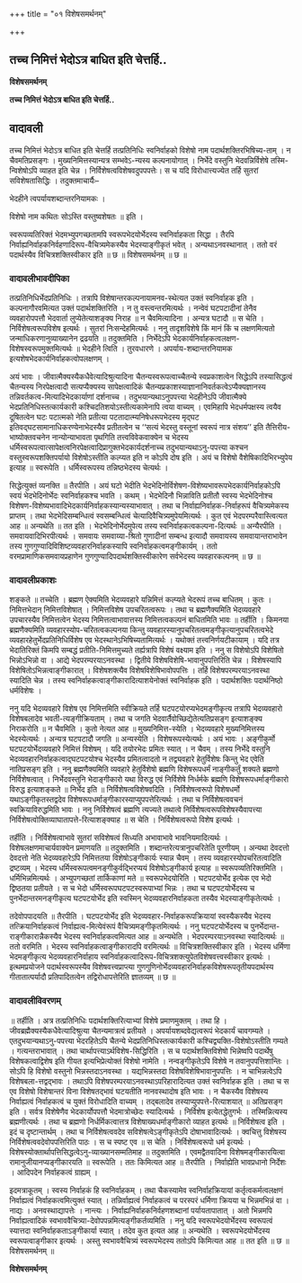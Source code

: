 +++
title = "०१ विशेषसमर्थनम्"

+++


## तच्च निमित्तं भेदोऽत्र बाधित इति चेत्तर्हि..

**विशेषसमर्थनम्**

**तच्च निमित्तं भेदोऽत्र बाधित इति चेत्तर्हि..**

## **वादावली**

तच्च निमित्तं भेदोऽत्र बाधित इति चेत्तर्हि तत्प्रतिनिधिः स्वनिर्वाहको विशेषो नाम पदार्थशक्तिरभिषिच्य-ताम् । न चैवमतिप्रसङ्गः । मुख्यनिमित्तस्यान्यत्र सम्भवेऽ-न्यस्य कल्पनायोगात् । निर्भेदे वस्तुनि भेदवन्निर्विशेषे तस्मि-न्विशेषोऽपि व्याहत इति चेन्न । निर्विशेषत्वविशेषवदुपपपत्तेः। स च यदि विरोधात्त्यज्येत तर्हि सुतरां सविशेषतासिद्धिः । तदुक्तमाचार्यैः–

भेदहीने त्वपर्यायशब्दान्तरनियामकः ।

विशेषो नाम कथितः सोऽस्ति वस्तुष्वशेषतः ॥ इति ।

स्वरूपव्यतिरिक्तं भेदमभ्युपगच्छतामपि स्वरूपभेदयोर्भेदस्य स्वनिर्वाहकता सिद्धा । तैरपि निर्वाह्यनिर्वाहकनिर्वहणादिरूप-वैचित्र्यमेकस्यैव भेदस्याङ्गीकृतं भवेत् । अन्यथाऽनवस्थानात् । ततो वरं पदार्थस्यैव विचित्रशक्तिस्वीकार इति ॥ छ ॥ विशेषसमर्थनम् ॥ छ ॥

### **वादावलीभावदीपिका**

तत्प्रतिनिधिर्भेदप्रतिनिधिः । तत्रापि विशेषान्तरकल्पनायामनव-स्थेत्यत उक्तं स्वनिर्वाहक इति । कल्पनागौरवमित्यत उक्तं पदार्थशक्तिरिति । न तु वस्त्वन्तरमित्यर्थः । नन्वेवं घटपटादीनां तेनैव व्यवहारोपपत्तौ भेदवार्ता लुप्येतेत्याशङ्क्य निराह ॥ न चैवमित्यादिना । अन्यत्र घटादौ ॥ स चेति । निर्विशेषत्वरूपविशेष इत्यर्थः । सुतरां निःसन्देहमित्यर्थः । ननु तादृशविशेषे किं मानं किं च लक्षणमित्यतो जन्माधिकरणानुव्याख्यानेन द्रढयति ॥ तदुक्तमिति । निर्भेदेऽपि भेदकार्यनिर्वाहकत्वलक्षण-विशेषस्वरूपमुक्तमित्यर्थः ॥ भेदहीने त्विति । तुरवधारणे । अपर्याय-शब्दान्तरनियामक इत्यशेषभेदकार्यनिर्वाहकत्वोपलक्षणम् ।

अयं भावः । जीवात्मैक्यस्यैकधैवेत्यादिश्रुत्यादिना चैतन्यस्वरूपत्वाच्चैतन्ये स्वप्रकाशत्वेन सिद्धेऽपि तस्यासिद्धत्वं चैतन्यस्य निरपेक्षत्वादौ सत्यप्यैक्यस्य सापेक्षत्वादिकं चैतन्यप्रकाशस्याज्ञानानिवर्तकत्वेऽप्यैक्यज्ञानस्य तन्निवर्तकत्व-मित्यादिभेदकार्याणां दर्शनाच्च । तदुभयान्यथाऽनुपपत्त्या भेदहीनेऽपि जीवात्मैक्ये भेदप्रतिनिधिस्तत्कार्यकारी कश्चिदतिशयोऽस्तीत्यकामेनापि त्वया वाच्यम् । एवमिहापि भेदधर्मपक्षस्य त्वयैव दूषितत्वेन घटः पटात्मको नेति प्रतीत्या पटतादात्म्यनिषेधरूपभेदस्य मृद्घट इतिवद्घटसामानाधिकरण्येनाभेदस्यैव प्रतीतत्वेन च ‘‘सत्यं भेदस्तु वस्तूनां स्वरूपं नात्र संशय’’ इति तैत्तिरीय-भाष्योक्तवचनेन नान्योन्याभावता पृथगिति तत्त्वविवेकवाक्येन च भेदस्य धर्मिस्वरूपत्वात्सापेक्षत्वनिरपेक्षत्वादिप्रागुक्तभेदकार्यदर्शनाच्च तदुभयान्यथाऽनु-पपत्त्या कश्चन वस्तुस्वरूपशक्तिपर्यायो विशेषोऽस्तीति कल्प्यत इति न कोऽपि दोष इति । अयं च विशेषो वैशेषिकादिभिरभ्युपेय इत्याह ॥ स्वरूपेति । धर्मिस्वरूपस्य तन्निष्ठभेदस्य चेत्यर्थः ।

सिद्धेत्युक्तं व्यनक्ति ॥ तैरपीति । अयं घटो भेदीति भेदभेदिनोर्विशेषण-विशेष्यभावरूपभेदकार्यनिर्वाहकोऽपि स्वयं भेदभेदिनोर्भेदः स्वनिर्वाहकश्च भवति । कथम् । भेदभेदिनौ भिन्नाविति प्रतीतौ स्वस्य भेदभेदिनोश्च विशेषण-विशेष्यभावादिभेदकार्यनिर्वाहकस्यान्यस्याभावात् । तथा च निर्वाह्यनिर्वाहक-निर्वाहरूपं वैचित्र्यमेकस्य प्राप्तम् । तथा भेदभेदिसम्बन्धित्वं स्वसम्बन्धित्वं चेत्यादिवैचित्र्यमुपेयमित्यर्थः । कुत एवं भेदपरम्परैवास्त्वित्यत आह ॥ अन्यथेति ॥ तत इति । भेदभेदिनोर्भेदमुपेत्य तस्य स्वनिर्वाहकत्वकल्पना-दित्यर्थः ॥ अन्यैरपीति । समवायवादिभिरपीत्यर्थः । समवायः समवाय्या-श्रितो गुणादीनां सम्बन्ध इत्यादौ समवायस्य समवायान्तराभावेन तस्य गुणगुण्यादिविशिष्टव्यवहारनिर्वाहकस्यापि स्वनिर्वाहकत्वमङ्गीकार्यम् । ततो वरमप्रामाणिकसमवायप्रहाणेन गुणगुण्यादिपदार्थशक्तिस्वीकारेण सर्वभेदस्य व्यवहारकल्पनम् ॥ छ ॥

### **वादावलीप्रकाशः**

शङ्कते ॥ तच्चेति । ब्रह्मण ऐक्यमिति भेदव्यवहारे यन्निमित्तं कल्प्यते भेदरूपं तच्च बाधितम् । कुतः । निमित्तभेदान् निमित्तविशेषात् । निमित्तविशेष उपचरितत्वरूपः । तथा च ब्रह्मणैक्यमिति भेदव्यवहारे उपचारस्यैव निमित्तत्वेन भेदस्य निमित्तत्वाभावात्तस्य निमित्तत्वकल्पनं बाधितमिति भावः ॥ तर्हीति । किमनया ब्रह्मणैक्यमिति व्यवहारस्योप-चरितत्वकल्पनया किन्तु व्यवहारस्यानुपचरितत्वमङ्गीकृत्यानुपचरितत्वभेदे व्यवहारहेतुर्भेदप्रतिनिधिर्विशेष एव भेदस्थानेऽभिषिच्यतामित्यर्थः । यथोक्तं तत्त्वनिर्णयटीकायाम् । यदि तत्र भेदातिरिक्तं किमपि सम्बद्धं प्रतीति-निमित्तमुच्यते तर्ह्यत्रापि विशेषं वक्ष्याम इति । ननु स विशेषोऽपि विशेषितो भिन्नोऽभिन्नो वा । आद्ये भेदपरम्परयाऽनवस्था । द्वितीये विशेषविशेषि-भावानुपपत्तिरिति चेन्न । विशेषस्यापि विशेषितोऽभिन्नत्वाङ्गीकारात् । विशेषशक्त्यैव विशेषविशेषिभावोपपत्तिः । तर्हि विशेषपरम्परयाऽनवस्था स्यादिति चेन्न । तस्य स्वनिर्वाहकत्वाङ्गीकारादित्याशयेनोक्तं स्वनिर्वाहक इति । पदार्थशक्तिः पदार्थनिष्ठो धर्मविशेषः ।

ननु यदि भेदव्यवहारे विशेष एव निमित्तमिति स्वीक्रियते तर्हि घटपटयोरप्यभेदमङ्गीकृत्य तत्रापि भेदव्यवहारो विशेषबलादेव भवती-त्यङ्गीक्रियताम् । तथा च जगति भेदवार्तैवोच्छिद्येतेत्यतिप्रसङ्ग इत्याशङ्क्य निराकरोति ॥ न चैवमिति । कुतो नेत्यत आह ॥ मुख्यनिमित्त-स्येति । भेदव्यवहारे मुख्यनिमित्तस्य भेदस्येत्यर्थः । अन्यत्र घटपटादौ जगति ॥ अन्यस्येति । विशेषरूपस्येत्यर्थः । अयं भावः । अङ्गीकुर्मो घटपटयोर्भेदव्यवहारे निमित्तं विशेषम् । यदि तयोरभेदः प्रमितः स्यात् । न चैवम् । तस्य निर्भेदे वस्तुनि भेदव्यवहारनिर्वाहकत्वाद्घटपटयोश्च भेदस्यैव प्रमितत्वादतो न तद्व्यवहारे हेतुर्विशेषः किन्तु भेद एवेति नातिप्रसङ्ग इति । ननु ब्रह्मणैक्यमिति व्यवहारे हेतुर्विशेषो ब्रह्मणि विशेषरूपधर्मं नाङ्गीकर्तुं शक्यते ब्रह्मणो निर्विशेषत्वात् । निर्भेदवस्तुनि भेदाङ्गीकारो यथा विरुद्ध एवं निर्विशेषे निर्धर्मके ब्रह्मणि विशेषरूपधर्माङ्गीकारो विरुद्ध इत्याशङ्कते ॥ निर्भेद इति ॥ निर्विशेषत्वविशेषवदिति । निर्विशेषत्वरूपो विशेषधर्मो यथाऽङ्गीकृतस्तद्वदेव विशेषरूपधर्माङ्गीकारस्याप्युपपत्तेरित्यर्थः । तथा च निर्विशेषत्ववचनं स्वक्रियाविरुद्धमिति भावः । ननु निर्विशेषत्वं ब्रह्मणि त्यज्यते तथात्वे निर्विशेषत्वरूपविशेषस्यैवापत्त्या निर्विशेषत्वोक्तिव्याघातापत्ते-रित्याशङ्क्याह ॥ स चेति । निर्विशेषत्वरूपो विशेष इत्यर्थः ।

तर्हीति । निर्विशेषत्वाभावे सुतरां सविशेषत्वं सिध्यति अभावाभावे भावनियमादित्यर्थः । विशेषलक्षणमाचार्यवाक्येन प्रमाणयति ॥ तदुक्तमिति । शब्दान्तरेत्यत्रानुपचरितेति पूरणीयम् । अन्यथा देवदत्तो देवदत्तो नेति भेदव्यवहारेऽपि निमित्ततया विशेषोऽङ्गीकार्यः स्यान्न चैवम् । तस्य व्यवहारस्योपचरितत्वादिति द्रष्टव्यम् । भेदस्य धर्मिस्वरूपत्वमनङ्गीकुर्वद्भिरप्ययं विशेषोऽङ्गीकार्य इत्याह ॥ स्वरूपव्यतिरिक्तमिति । धर्मिभिन्नमित्यर्थः । अभ्युपगच्छतां तार्किकाणां मते ॥ स्वरूपभेदयोरिति । घटपटयोर्भेद इत्येक एव भेदो द्विष्ठतया प्रतीयते । स च भेदो धर्मिस्वरूपघटपटस्वरूपाभ्यां भिन्नः । तथा च घटपटयोर्भेदस्य च पुनर्भेदान्तरमनङ्गीकृत्य घटपटयोर्भेद इति स्वस्मिन् भेदव्यवहारनिर्वाहकता तस्यैव भेदस्याङ्गीकृतेत्यर्थः ।

तदेवोपपादयति ॥ तैरपीति । घटपटयोर्भेद इति भेदव्यवहार-निर्वाहकरूपक्रियायां स्वस्यैकस्यैव भेदस्य तत्क्रियानिर्वाहकत्वं निर्वाह्यत्व-मित्येवंरूपं वैचित्र्यमङ्गीकृतमित्यर्थः । ननु घटपटयोर्भेदस्य च पुनर्भेदान्त-राङ्गीकारान्नैकस्यैव भेदस्य स्वनिर्वाहकत्वमित्यत आह ॥ अन्यथेति । भेदपरम्परयाऽनवस्था स्यादित्यर्थः ॥ ततो वरमिति । भेदस्य स्वनिर्वाहकत्वाङ्गीकारादपि वरमित्यर्थः ॥ विचित्रशक्तिस्वीकार इति । भेदस्य धर्मिणा भेदमङ्गीकृत्य भेदव्यवहारनिर्वाहाय स्वनिर्वाहकत्वादिरूप-विचित्रशक्त्युपेतविशेषवत्त्वस्वीकार इत्यर्थः । इत्थमप्रयोजने पदार्थस्वरूपस्यैव विशेषवत्त्वप्राप्त्या गुणगुणिनोर्भेदव्यवहारनिर्वाहकविशेषरूपतृतीयपदार्थस्य गीतातात्पर्यादौ प्रतिपादितत्वेन तद्विरोधापत्तेरिति ज्ञातव्यम् ॥ छ ॥

### **वादावलीविवरणम्**

॥ तर्हीति । अत्र तत्प्रतिनिधिः पदार्थशक्तिरित्याभ्यां विशेषे प्रमाणमुक्तम् । तथा हि । जीवब्रह्मैक्यस्यैकधैवेत्यादिश्रुत्या चैतन्यमात्रत्वं प्रतीयते । अपर्यायशब्दवेद्यत्वरूपं भेदकार्यं चावगम्यते । एतदुभयान्यथाऽनु-पपत्त्या भेदरहितेऽपि चैतन्ये भेदप्रतिनिधिस्तत्कार्यकारी कश्चिद्व्यक्ति-विशेषोऽस्तीति गम्यते । गत्यन्तराभावात् । तथा चार्थापत्त्याऽर्थविशेष-सिद्धिरिति । स च पदार्थशक्तिविशेषो भिन्नेष्वपि पदार्थेषु विशेषकत्वाद्विशेष इति गीयत इत्यभिप्रेत्योक्तं विशेषो नामेति । नन्वङ्गीकृतेऽपि विशेषे न तवानुपपत्तिशान्तिः । सोऽपि हि विशेषो वस्तुनो भिन्नस्तदाऽनवस्था । यद्यभिन्नस्तदा विशेषविशेषिभावानुपपत्तिः । न चाभिन्नत्वेऽपि विशेषबला-त्तद्वद्भावः । तथाऽपि विशेषपरम्परयाऽनवस्थाऽपरिहारादित्यत उक्तं स्वनिर्वाहक इति । तथा च स एव विशेषो विशेषान्तरं विना विशेषतद्भावं घटयतीति नानवस्थादोष इति भावः । न चैकस्यैव विशेषस्य निर्वाह्यत्वं निर्वाहकत्वं च युक्तं विरोधादिति वाच्यम् । तद्बलादेव तस्याप्युपपत्ते-रित्याशयात् ॥ अतिप्रसङ्ग इति । सर्वत्र विशेषेणैव भेदकार्योपपत्तौ भेदमात्रोच्छेदः स्यादित्यर्थः । निर्विशेष इत्येतद्धेतुगर्भः । तस्मिन्नित्यस्य ब्रह्मणीत्यर्थः । तथा च ब्रह्मणो निर्धर्मिकत्वात्तत्र विशेषाख्यधर्माङ्गीकारो व्याहत इत्यर्थः ॥ निर्विशेषत्व इति । इदं च दृष्टान्तार्थम् । तथा च निर्विशेषत्ववदेव सविशेषत्वेऽङ्गीकृतेऽपि दोषाभावादित्यर्थः । क्वचित्तु विशेषस्य निर्विशेषत्ववदेवोपपत्तिरिति पाठः । स च स्पष्ट एव ॥ स चेति । निर्विशेषत्वरूपो धर्म इत्यर्थः । विशेषस्योक्तार्थापत्तिसिद्धत्वेऽनु-व्याख्यानसम्मतिमाह ॥ तदुक्तमिति । एवमद्वैतवादिना विशेषमङ्गीकारयित्वा रामानुजीयानप्यङ्गीकारयति ॥ स्वरूपेति । ततः किमित्यत आह ॥ तैरपीति । निर्वाह्येति भावप्रधानो निर्देशः । आदिपदेन निर्वाहकत्वं ग्राह्यम् ।

इदमत्राकूतम् । स्वस्य निर्वाहकं हि स्वनिर्वाहकम् । तथा चैकस्यामेव स्वनिर्वाहक्रियायां कर्तृत्वकर्मत्वलक्षणं निर्वाह्यत्वं निर्वाहकत्वमित्युक्तं स्यात् । तन्निर्वाह्यत्वं निर्वाहकत्वं च परस्परं धर्मिणा क्रियया च भिन्नमभिन्नं वा । नाद्यः । अनवस्थाद्यापत्तेः । नान्त्यः । निर्वाह्यनिर्वाहकनिर्वहणशब्दानां पर्यायतापातात् । अतो भिन्नमपि निर्वाह्यत्वादिकं स्वभाववैचित्र्या-देवोपपन्नमित्यङ्गीकर्तव्यमिति । ननु यदि स्वरूपभेदयोर्भेदस्य स्वरूपत्वं स्यात्तदा स्वनिर्वाहकताऽङ्गीकार्या स्यात् । तदेव कुत इत्यत आह ॥ अन्यथेति । स्वरूपभेदयोर्भेदस्य स्वरूपत्वाङ्गीकार इत्यर्थः । अस्तु स्वभाववैचित्र्यं स्वरूपभेदस्य ततोऽपि किमित्यत आह ॥ तत इति ॥ छ ॥ विशेषसमर्थनम् ॥

**विशेषसमर्थनम्**

